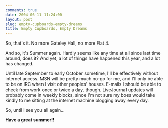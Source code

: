 ```yaml
---
comments: true
date: 2004-06-11 11:24:00
layout: post
slug: empty-cupboards-empty-dreams
title: Empty Cupboards, Empty Dreams
---
```


So, that's it.  No more Gateley Hall, no more Flat 4.  

And so, it's Summer again.  Hardly seems like any time at all since last time around, does it?  And yet, a lot of things have happened this year, and a lot has changed.  

Until late September to early October sometime, I'll be effectively without internet access.  MSN will be pretty much no-go for me, and I'll only be able to be on IRC when I visit other peoples' houses.  E-mails I should be able to check from work once or twice a day, though.  LiveJournal updates will probably come in weekly blocks, since I'm not sure my boss would take kindly to me sitting at the internet machine blogging away every day.  

So, until I see you all again...  

**Have a great summer!!**
